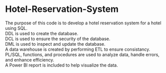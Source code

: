 # Hotel-Reservation-System
The purpose of this code is to develop a hotel reservation system for a hotel using SQL. <br>
DDL is used to create the database. <br>
DCL is used to ensure the security of the database. <br>
DML is used to inspect and update the database. <br>
A data warehouse is created by performing ETL to ensure consistancy. <br>
PL/SQL, functions, and procedures are used to analyze data, handle errors, and enhance efficiency. <br>
A Power BI report is included to help visualize the data.
